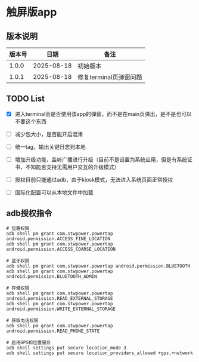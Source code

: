 # 触屏版app

## 版本说明

| 版本号   | 日期         | 备注              |
|-------|------------|-----------------|
| 1.0.0 | 2025-08-18 | 初始版本            |
| 1.0.1 | 2025-08-18 | 修复terminal页弹窗问题 |


## TODO List

- [X] 进入terminal会是否使用该app的弹窗，而不是在main页弹出，是不是也可以不要这个东西
- [ ] 减少包大小，是否能开启混淆
- [ ] 统一tag，输出关键日志到本地
- [ ] 增加升级功能，监听广播进行升级（目前不是设置为系统应用，但是有系统证书，不知能否支持无需用户交互的升级模式）
- [ ] 授权目前只能通过adb，由于kiosk模式，无法进入系统页面正常授权
- [ ] 国际化配置可以从本地文件中加载


## adb授权指令

```shell
# 位置权限
adb shell pm grant com.stwpower.powertap android.permission.ACCESS_FINE_LOCATION
adb shell pm grant com.stwpower.powertap android.permission.ACCESS_COARSE_LOCATION

# 蓝牙权限
adb shell pm grant com.stwpower.powertap android.permission.BLUETOOTH
adb shell pm grant com.stwpower.powertap android.permission.BLUETOOTH_ADMIN

# 存储权限
adb shell pm grant com.stwpower.powertap android.permission.READ_EXTERNAL_STORAGE
adb shell pm grant com.stwpower.powertap android.permission.WRITE_EXTERNAL_STORAGE

# 获取电话权限
adb shell pm grant com.stwpower.powertap android.permission.READ_PHONE_STATE

# 启用GPS和位置服务
adb shell settings put secure location_mode 3
adb shell settings put secure location_providers_allowed +gps,+network

```